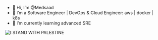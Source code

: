 - 👋 Hi, I’m @Medsaad
- 👀 I’m a Software Engineer | DevOps & Cloud Engineer: aws | docker | k8s
- 🌱 I’m currently learning advanced SRE

![I STAND WITH PALESTINE](https://img.shields.io/badge/YOUR_MESSAGE_HERE-%F0%9F%87%B5%F0%9F%87%B8%20Tech_For_Palestine-D83838?labelColor=01B861&color=D83838&link=https%3A%2F%2Ftechforpalestine.org%2Flearn-more)
